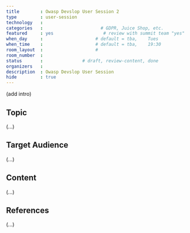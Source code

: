 ```yaml
---
title        : Owasp Devslop User Session 2
type         : user-session
technology   :
categories   :                      # GDPR, Juice Shop, etc.
featured     : yes                   # review with summit team "yes"
when_day     :                    # default = tba,    Tues
when_time    :                    # default = tba,    19:30
room_layout  :                    #
room_number  :
status       :               # draft, review-content, done
organizers   :
description  : Owasp Devslop User Session
hide         : true
---
```


(add intro)

## Topic

(...)

## Target Audience

(...)

## Content

(...)

## References

(...)
